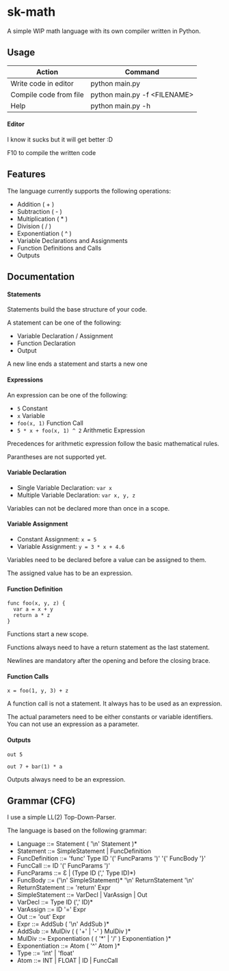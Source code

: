# sk-math

A simple WIP math language with its own compiler written in Python.

## Usage
| Action                  | Command                         |
| ----------------------- | ------------------------------- |
| Write code in editor    | python main.py                  |
| Compile code from file  | python main.py -f \<FILENAME\>  |
| Help                    | python main.py -h               |

#### Editor
I know it sucks but it will get better :D

F10 to compile the written code

## Features

The language currently supports the following operations:
- Addition ( + )
- Subtraction ( - )
- Multiplication ( * )
- Division ( / )
- Exponentiation ( ^ )
- Variable Declarations and Assignments
- Function Definitions and Calls
- Outputs

## Documentation

#### Statements
Statements build the base structure of your code.

A statement can be one of the following:
- Variable Declaration / Assignment
- Function Declaration
- Output

A new line ends a statement and starts a new one

#### Expressions
An expression can be one of the following:
- ```5``` Constant
- ```x``` Variable
- ```foo(x, 1)``` Function Call
- ```5 * x + foo(x, 1) ^ 2``` Arithmetic Expression

Precedences for arithmetic expression follow the basic mathematical rules.

Parantheses are not supported yet.

#### Variable Declaration
- Single Variable Declaration: ```var x```
- Multiple Variable Declaration: ```var x, y, z```

Variables can not be declared more than once in a scope.

#### Variable Assignment
- Constant Assignment: ```x = 5```
- Variable Assignment: ```y = 3 * x + 4.6```

Variables need to be declared before a value can be assigned to them.

The assigned value has to be an expression.

#### Function Definition
```
func foo(x, y, z) {
  var a = x + y
  return a * z
}
```

Functions start a new scope.

Functions always need to have a return statement as the last statement.

Newlines are mandatory after the opening and before the closing brace.

#### Function Calls
```x = foo(1, y, 3) + z```

A function call is not a statement. It always has to be used as an expression.

The actual parameters need to be either constants or variable identifiers. You can not use an expression as a parameter.

#### Outputs
```out 5```

```out 7 + bar(1) * a```

Outputs always need to be an expression.

## Grammar (CFG)

I use a simple LL(2) Top-Down-Parser.

The language is based on the following grammar:

- Language ::= Statement ( '\n' Statement )*
- Statement ::= SimpleStatement | FuncDefinition
- FuncDefinition ::= 'func' Type ID '(' FuncParams ')' '{' FuncBody '}'
- FuncCall ::= ID '(' FuncParams ')'
- FuncParams ::= Ɛ | (Type ID (',' Type ID)*)
- FuncBody ::= ('\n' SimpleStatement)* '\n' ReturnStatement '\n'
- ReturnStatement ::= 'return' Expr
- SimpleStatement ::= VarDecl | VarAssign | Out
- VarDecl ::= Type ID (',' ID)*
- VarAssign ::= ID '=' Expr
- Out ::= 'out' Expr
- Expr ::= AddSub ( '\n' AddSub )*
- AddSub ::= MulDiv ( ( '+' | '-' ) MulDiv )*
- MulDiv ::= Exponentiation ( ( '\*' | '/' ) Exponentiation )*
- Exponentiation ::= Atom ( '^' Atom )*
- Type ::= 'int' | 'float'
- Atom ::= INT | FLOAT | ID | FuncCall
